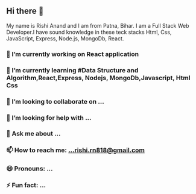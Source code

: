 ## Hi there 👋

My name is Rishi Anand and I am from Patna, Bihar. I am a Full Stack Web Developer.I have sound knowledge in these teck stacks Html, Css, JavaScript, Express, Node.js, MongoDb, React.



### 🔭 I’m currently working on React application
### 🌱 I’m currently learning #Data Structure and Algorithm,React,Express, Nodejs, MongoDb,Javascript, Html Css
### 👯 I’m looking to collaborate on ...
### 🤔 I’m looking for help with ...
### 💬 Ask me about ...
### 📫 How to reach me: ...rishi.rn818@gmail.com
### 😄 Pronouns: ...
### ⚡ Fun fact: ...

